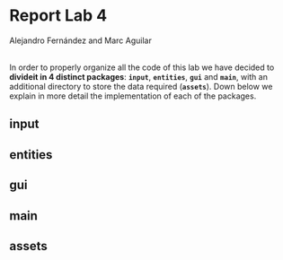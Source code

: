 # Report Lab 4
Alejandro Fernández and Marc Aguilar
<br>
<br>

In order to properly organize all the code of this lab we have decided to **divideit in 4 distinct packages**: **`input`**, **`entities`**, **`gui`** and **`main`**, with an additional directory to store the data required (**`assets`**). Down below we explain in more detail the implementation of each of the packages.

## input

## entities

## gui

## main

## assets



